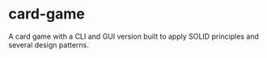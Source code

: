 # card-game

A card game with a CLI and GUI version built to apply SOLID principles and several design patterns. 
